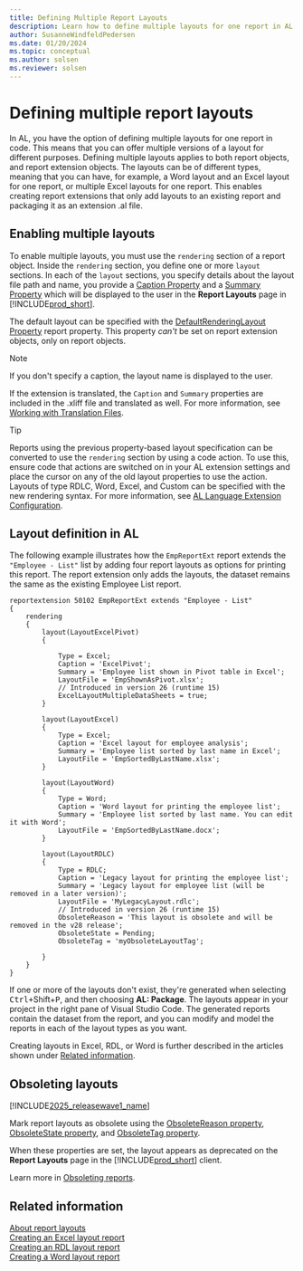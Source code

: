 ```yaml
---
title: Defining Multiple Report Layouts
description: Learn how to define multiple layouts for one report in AL code. This allows creating report extensions that only add layouts to an existing report and packaging it as an extension .al file.
author: SusanneWindfeldPedersen
ms.date: 01/20/2024
ms.topic: conceptual
ms.author: solsen
ms.reviewer: solsen
---
```


# Defining multiple report layouts

In AL, you have the option of defining multiple layouts for one report in code. This means that you can offer multiple versions of a layout for different purposes. Defining multiple layouts applies to both report objects, and report extension objects. The layouts can be of different types, meaning that you can have, for example, a Word layout and an Excel layout for one report, or multiple Excel layouts for one report. This enables creating report extensions that only add layouts to an existing report and packaging it as an extension .al file.

<!-- target section removed becuase applies only to v22 Read more about enabling multiple report layouts and implementing rendering differentiation in extensions, see [Enabling the Microsoft Word rendering engine](devenv-howto-report-layout.md#enabling-the-microsoft-word-rendering-engine).--> 

## Enabling multiple layouts

To enable multiple layouts, you must use the `rendering` section of a report object. Inside the `rendering` section, you define one or more `layout` sections. In each of the `layout` sections, you specify details about the layout file path and name, you provide a [Caption Property](properties/devenv-caption-property.md) and a [Summary Property](properties/devenv-summary-property.md) which will be displayed to the user in the **Report Layouts** page in [!INCLUDE[prod_short](../developer/includes/prod_short.md)]. 

The default layout can be specified with the [DefaultRenderingLayout Property](properties/devenv-defaultrenderinglayout-property.md) report property. This property *can't* be set on report extension objects, only on report objects.

> [!NOTE]  
> If you don't specify a caption, the layout name is displayed to the user. 

If the extension is translated, the `Caption` and `Summary` properties are included in the .xliff file and translated as well. For more information, see [Working with Translation Files](devenv-work-with-translation-files.md).

> [!TIP]  
> Reports using the previous property-based layout specification can be converted to use the `rendering` section by using a code action. To use this, ensure code that actions are switched on in your AL extension settings and place the cursor on any of the old layout properties to use the action. Layouts of type RDLC, Word, Excel, and Custom can be specified with the new rendering syntax. For more information, see [AL Language Extension Configuration](devenv-al-extension-configuration.md).

## Layout definition in AL

The following example illustrates how the `EmpReportExt` report extends the `"Employee - List"` list by adding four report layouts as options for printing this report. The report extension only adds the layouts, the dataset remains the same as the existing Employee List report.

```al
reportextension 50102 EmpReportExt extends "Employee - List"
{
    rendering
    {
        layout(LayoutExcelPivot)
        {

            Type = Excel;
            Caption = 'ExcelPivot';
            Summary = 'Employee list shown in Pivot table in Excel';
            LayoutFile = 'EmpShownAsPivot.xlsx';
            // Introduced in version 26 (runtime 15)
            ExcelLayoutMultipleDataSheets = true;
        }

        layout(LayoutExcel)
        {
            Type = Excel;
            Caption = 'Excel layout for employee analysis';
            Summary = 'Employee list sorted by last name in Excel';
            LayoutFile = 'EmpSortedByLastName.xlsx';
        }

        layout(LayoutWord)
        {
            Type = Word;
            Caption = 'Word layout for printing the employee list';
            Summary = 'Employee list sorted by last name. You can edit it with Word';
            LayoutFile = 'EmpSortedByLastName.docx';
        }

        layout(LayoutRDLC)
        {
            Type = RDLC;
            Caption = 'Legacy layout for printing the employee list';
            Summary = 'Legacy layout for employee list (will be removed in a later version)';
            LayoutFile = 'MyLegacyLayout.rdlc';
            // Introduced in version 26 (runtime 15)
            ObsoleteReason = 'This layout is obsolete and will be removed in the v28 release';
            ObsoleteState = Pending;
            ObsoleteTag = 'myObsoleteLayoutTag';

        }
    }
}
```

If one or more of the layouts don't exist, they're generated when selecting <kbd>Ctrl+</kbd>Shift</kbd>+<kbd>P</kbd>, and then choosing **AL: Package**. The layouts appear in your project in the right pane of Visual Studio Code. The generated reports contain the dataset from the report, and you can modify and model the reports in each of the layout types as you want.

Creating layouts in Excel, RDL, or Word is further described in the articles shown under [Related information](devenv-multiple-report-layouts.md#related-information).

## Obsoleting layouts

[!INCLUDE[2025_releasewave1_name](includes/2025rw1_and_later.md)]

Mark report layouts as obsolete using the [ObsoleteReason property](properties/devenv-obsoletereason-property.md), [ObsoleteState property](properties/devenv-obsoletestate-property.md), and [ObsoleteTag property](properties/devenv-obsoletetag-property.md).

When these properties are set, the layout appears as deprecated on the **Report Layouts** page in the [!INCLUDE[prod_short](../developer/includes/prod_short.md)] client.

Learn more in [Obsoleting reports](devenv-reports-obsoletion.md).

## Related information

[About report layouts](/dynamics365/business-central/ui-manage-report-layouts?toc=%2Fdynamics365%2Fbusiness-central%2Fdev-itpro%2Ftoc.json)  
[Creating an Excel layout report](devenv-howto-excel-report-layout.md)  
[Creating an RDL layout report](devenv-howto-rdl-report-layout.md)  
[Creating a Word layout report](devenv-howto-report-layout.md)  
